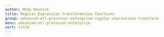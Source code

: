 ```yaml
---
author: Mike Rewnick
title: Regular Expression transformation functions
group: advanced-etl-processor-enterprise-regular-expressions-transformation
menu: advanced-etl-processor-enterprise
sort: title
---
```

